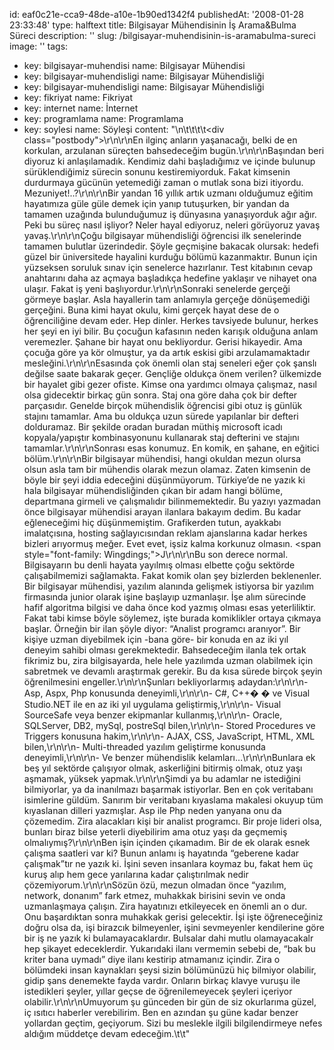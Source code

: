 id: eaf0c21e-cca9-48de-a10e-1b90ed1342f4
publishedAt: '2008-01-28 23:33:48'
type: halftext
title: Bilgisayar Mühendisinin İş Arama&Bulma Süreci
description: ''
slug: /bilgisayar-muhendisinin-is-aramabulma-sureci
image: ''
tags:
  - key: bilgisayar-muhendisi
    name: Bilgisayar Mühendisi
  - key: bilgisayar-muhendisligi
    name: Bilgisayar Mühendisliği
  - key: bilgisayar-muhendisligi
    name: Bilgisayar Mühendisliği
  - key: fikriyat
    name: Fikriyat
  - key: internet
    name: İnternet
  - key: programlama
    name: Programlama
  - key: soylesi
    name: Söyleşi
content: "\n\t\t\t\t<div class=\"postbody\">\r\n\r\nEn ilginç anların yaşanacağı, belki de en korkulan, arzulanan süreçten bahsedeceğim bugün.\r\n\r\nBaşından beri diyoruz ki anlaşılamadık. Kendimiz dahi başladığımız ve içinde bulunup sürüklendiğimiz sürecin sonunu kestiremiyorduk. Fakat kimsenin durdurmaya gücünün yetemediği zaman o mutlak sona bizi itiyordu. Mezuniyet!..?\r\n\r\nBir yandan 16 yıllık artık uzmanı olduğumuz eğitim hayatımıza güle güle demek için yanıp tutuşurken, bir yandan da tamamen uzağında bulunduğumuz iş dünyasına yanaşıyorduk ağır ağır. Peki bu süreç nasıl işliyor? Neler hayal ediyoruz, neleri görüyoruz yavaş yavaş.\r\n\r\nÇoğu bilgisayar mühendisliği öğrencisi ilk senelerinde tamamen bulutlar üzerindedir. Şöyle geçmişine bakacak olursak: hedefi güzel bir üniversitede hayalini kurduğu bölümü kazanmaktır. Bunun için yüzseksen soruluk sınav için senelerce hazırlanır. Test kitabının cevap anahtarını daha az açmaya başladıkça hedefine yaklaşır ve nihayet ona ulaşır. Fakat iş yeni başlıyordur.\r\n\r\nSonraki senelerde gerçeği görmeye başlar. Asla hayallerin tam anlamıyla gerçeğe dönüşemediği gerçeğini. Buna kimi hayat okulu, kimi gerçek hayat dese de o öğrenciliğine devam eder. Hep dinler. Herkes tavsiyede bulunur, herkes her şeyi en iyi bilir. Bu çocuğun kafasının neden karışık olduğuna anlam veremezler. Şahane bir hayat onu bekliyordur. Gerisi hikayedir. Ama çocuğa göre ya kör olmuştur, ya da artık eskisi gibi arzulamamaktadır mesleğini.\r\n\r\nEsasında çok önemli olan staj seneleri eğer çok şanslı değilse saate bakarak geçer. Gençliğe oldukça önem verilen? ülkemizde bir hayalet gibi gezer ofiste. Kimse ona yardımcı olmaya çalışmaz, nasıl olsa gidecektir birkaç gün sonra. Staj ona göre daha çok bir defter parçasıdır. Genelde birçok mühendislik öğrencisi gibi otuz iş günlük stajını tamamlar. Ama bu oldukça uzun sürede yapılanlar bir defteri dolduramaz. Bir şekilde oradan buradan müthiş microsoft icadı kopyala/yapıştır kombinasyonunu kullanarak staj defterini ve stajını tamamlar.\r\n\r\nSonrası esas konumuz. En komik, en şahane, en eğitici bölüm.\r\n\r\nBir bilgisayar mühendisi, hangi okuldan mezun olursa olsun asla tam bir mühendis olarak mezun olamaz. Zaten kimsenin de böyle bir şeyi iddia edeceğini düşünmüyorum. Türkiye’de ne yazık ki hala bilgisayar mühendisliğinden çıkan bir adam hangi bölüme, departmana girmeli ve çalışmalıdır bilinmemektedir. Bu yazıyı yazmadan önce bilgisayar mühendisi arayan ilanlara bakayım dedim. Bu kadar eğleneceğimi hiç düşünmemiştim. Grafikerden tutun, ayakkabı imalatçısına, hosting sağlayıcısından reklam ajanslarına kadar herkes bizleri arıyormuş meğer. Evet evet, işsiz kalma korkunuz olmasın. <span style=\"font-family: Wingdings;\">J</span>\r\n\r\nBu son derece normal. Bilgisayarın bu denli hayata yayılmış olması elbette çoğu sektörde çalışabilmemizi sağlamakta. Fakat komik olan şey bizlerden beklenenler. Bir bilgisayar mühendisi, yazılım alanında gelişmek istiyorsa bir yazılım firmasında junior olarak işine başlayıp uzmanlaşır. İşe alım sürecinde hafif algoritma bilgisi ve daha önce kod yazmış olması esas yeterliliktir. Fakat tabi kimse böyle söylemez, işte burada komiklikler ortaya çıkmaya başlar. Örneğin bir ilan şöyle diyor: “Analist programcı aranıyor”. Bir kişiye uzman diyebilmek için -bana göre- bir konuda en az iki yıl deneyim sahibi olması gerekmektedir. Bahsedeceğim ilanla tek ortak fikrimiz bu, zira bilgisayarda, hele hele yazılımda uzman olabilmek için sabretmek ve devamlı araştırmak gerekir. Bu da kısa sürede birçok şeyin öğrenilmesini engeller.\r\n\r\nŞunları bekliyorlarmış adaydan:\r\n\r\n- Asp, Aspx, Php konusunda deneyimli,\r\n\r\n- C#, C++� �  ve Visual Studio.NET ile en az iki yıl uygulama geliştirmiş,\r\n\r\n- Visual SourceSafe veya benzer ekipmanlar kullanmış,\r\n\r\n- Oracle, SQLServer, DB2, mySql, postreSql bilen,\r\n\r\n- Stored Procedures ve Triggers konusuna hakim,\r\n\r\n- AJAX, CSS, JavaScript, HTML, XML bilen,\r\n\r\n- Multi-threaded yazılım geliştirme konusunda deneyimli,\r\n\r\n- Ve benzer mühendislik kelamları…\r\n\r\nBunlara ek beş yıl sektörde çalışıyor olmak, askerliğini bitirmiş olmak, otuz yaşı aşmamak, yüksek yapmak.\r\n\r\nŞimdi ya bu adamlar ne istediğini bilmiyorlar, ya da inanılmazı başarmak istiyorlar. Ben en çok veritabanı isimlerine güldüm. Sanırım bir veritabanı kıyaslama makalesi okuyup tüm kıyaslanan dilleri yazmışlar. Asp ile Php neden yanyana onu da çözemedim. Zira alacakları kişi bir analist programcı. Bir proje lideri olsa, bunları biraz bilse yeterli diyebilirim ama otuz yaşı da geçmemiş olmalıymış?\r\n\r\nBen işin içinden çıkamadım. Bir de ek olarak esnek çalışma saatleri var ki? Bunun anlamı iş hayatında “geberene kadar çalışmak”tır ne yazık ki. İşini seven insanlara koymaz bu, fakat hem üç kuruş alıp hem gece yarılarına kadar çalıştırılmak nedir çözemiyorum.\r\n\r\nSözün özü, mezun olmadan önce “yazılım, network, donanım” fark etmez, muhakkak birisini sevin ve onda uzmanlaşmaya çalışın. Zira hayatınızı etkileyecek en önemli an o dur. Onu başardıktan sonra muhakkak gerisi gelecektir. İşi işte öğreneceğiniz doğru olsa da, işi birazcık bilmeyenler, işini sevmeyenler kendilerine göre bir iş ne yazık ki bulamayacaklardır. Bulsalar dahi mutlu olamayacakalr hep şikayet edeceklerdir. Yukarıdaki ilanı vermemin sebebi de, “bak bu kriter bana uymadı” diye ilanı kestirip atmamanız içindir. Zira o bölümdeki insan kaynakları şeysi sizin bölümünüzü hiç bilmiyor olabilir, gidip şans denemekte fayda vardır. Onların birkaç klavye vuruşu ile istedikleri şeyler, yıllar geçse de öğrenilemeyecek şeyleri içeriyor olabilir.\r\n\r\nUmuyorum şu günceden bir gün de siz okurlarıma güzel, iç ısıtıcı haberler verebilirim. Ben en azından şu güne kadar benzer yollardan geçtim, geçiyorum. Sizi bu meslekle ilgili bilgilendirmeye nefes aldığım müddetçe devam edeceğim.</div>\t\t"
